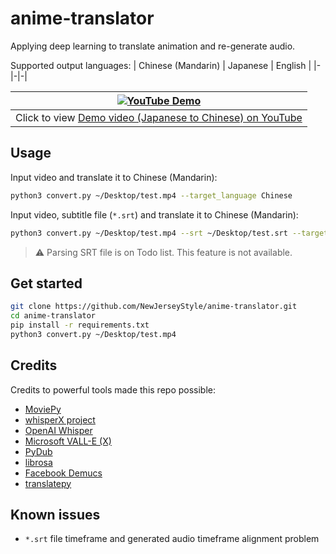 # anime-translator
Applying deep learning to translate animation and re-generate audio.

Supported output languages:
| Chinese (Mandarin) | Japanese | English |
|-|-|-|

|[![YouTube Demo](https://img.youtube.com/vi/Rl5Z85zWLgk/0.jpg)](https://youtu.be/Rl5Z85zWLgk)|
|-|
|Click to view [Demo video (Japanese to Chinese) on YouTube](https://youtu.be/Rl5Z85zWLgk)|

## Usage
Input video and translate it to Chinese (Mandarin):
```bash
python3 convert.py ~/Desktop/test.mp4 --target_language Chinese
```

Input video, subtitle file (`*.srt`) and translate it to Chinese (Mandarin):
```bash
python3 convert.py ~/Desktop/test.mp4 --srt ~/Desktop/test.srt --target_language Chinese
```
> ⚠️ Parsing SRT file is on Todo list. This feature is not available.

## Get started
```bash
git clone https://github.com/NewJerseyStyle/anime-translator.git
cd anime-translator
pip install -r requirements.txt
python3 convert.py ~/Desktop/test.mp4
```

## Credits
Credits to powerful tools made this repo possible:
- [MoviePy](https://github.com/Zulko/moviepy)
- [whisperX project](https://github.com/m-bain/whisperX)
- [OpenAI Whisper](https://github.com/openai/whisper)
- [Microsoft VALL-E (X)](https://github.com/Plachtaa/VALL-E-X)
- [PyDub](https://github.com/jiaaro/pydub)
- [librosa](https://github.com/librosa/librosa)
- [Facebook Demucs](https://github.com/facebookresearch/demucs)
- [translatepy](https://github.com/Animenosekai/translate)

## Known issues
- `*.srt` file timeframe and generated audio timeframe alignment problem
